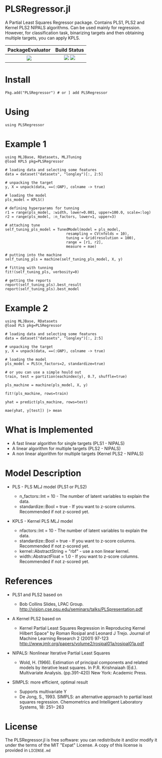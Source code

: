 PLSRegressor.jl
======

A Partial Least Squares Regressor package. Contains PLS1, PLS2 and Kernel PLS2 NIPALS algorithms.
Can be used mainly for regression. However, for classification task, binarizing targets and then obtaining multiple targets, you can apply KPLS.


| **PackageEvaluator**            | **Build Status**                          |
|:-------------------------------:|:-----------------------------------------:|
| [![][pkg-0.6-img]][pkg-0.6-url] | [![][travis-img]][travis-url] [![][codecov-img]][codecov-url] |

[travis-img]: https://travis-ci.org/lalvim/PLSRegressor.jl.svg?branch=master
[travis-url]: https://travis-ci.org/lalvim/PLSRegressor.jl

[codecov-img]: http://codecov.io/github/lalvim/PLSRegressor.jl/coverage.svg?branch=master
[codecov-url]: http://codecov.io/github/lalvim/PLSRegressor.jl?branch=master

[issues-url]: https://github.com/lalvim/PLSRegressor.jl/issues

[pkg-0.6-img]: http://pkg.julialang.org/badges/PLSRegressor_0.6.svg
[pkg-0.6-url]: http://pkg.julialang.org/?pkg=PLSRegressor&ver=0.6
[pkg-0.7-img]: http://pkg.julialang.org/badges/PLSRegressor_0.7.svg
[pkg-0.7-url]: http://pkg.julialang.org/?pkg=PLSRegressor&ver=0.7

Install
=======

    Pkg.add("PLSRegressor") # or ] add PLSRegressor

Using
=====

    using PLSRegressor

Example 1
========

    using MLJBase, RDatasets, MLJTuning
    @load KPLS pkg=PLSRegressor

    # loading data and selecting some features
    data = dataset("datasets", "longley")[:, 2:5]

    # unpacking the target
    y, X = unpack(data, ==(:GNP), colname -> true)

    # loading the model
    pls_model = KPLS()

    # defining hyperparams for tunning
    r1 = range(pls_model, :width, lower=0.001, upper=100.0, scale=:log)
    r2 = range(pls_model, :n_factors, lower=1, upper=3)

    # attaching tune
    self_tuning_pls_model = TunedModel(model = pls_model,
                                resampling = CV(nfolds = 10),
                                tuning = Grid(resolution = 100),
                                range = [r1, r2],
                                measure = mae)

    # putting into the machine
    self_tuning_pls = machine(self_tuning_pls_model, X, y)

    # fitting with tunning
    fit!(self_tuning_pls, verbosity=0)

    # getting the reports
    report(self_tuning_pls).best_result
    report(self_tuning_pls).best_model

Example 2
========

    using MLJBase, RDatasets
    @load PLS pkg=PLSRegressor

    # loading data and selecting some features
    data = dataset("datasets", "longley")[:, 2:5]

    # unpacking the target
    y, X = unpack(data, ==(:GNP), colname -> true)

    # loading the model
    pls_model = PLS(n_factors=2, standardize=true)

    # or you can use a simple hould out
    train, test = partition(eachindex(y), 0.7, shuffle=true)

    pls_machine = machine(pls_model, X, y)

    fit!(pls_machine, rows=train)

    yhat = predict(pls_machine, rows=test)

    mae(yhat, y[test]) |> mean

What is Implemented
======
* A fast linear algorithm for single targets (PLS1 - NIPALS)
* A linear algorithm for multiple targets (PLS2 - NIPALS)
* A non linear algorithm for multiple targets (Kernel PLS2 - NIPALS)

Model Description
=======

* PLS - PLS MLJ model (PLS1 or PLS2)
    * n_factors::Int = 10 - The number of latent variables to explain the data.
    * standardize::Bool = true - If you want to z-score columns. Recommended if not z-scored yet.

* KPLS - Kernel PLS MLJ model
    * nfactors::Int = 10 - The number of latent variables to explain the data.
    * standardize::Bool = true - If you want to z-score columns. Recommended if not z-scored yet.
    * kernel::AbstractString = "rbf" - use a non linear kernel.
    * width::AbstractFloat   = 1.0 - If you want to z-score columns. Recommended if not z-scored yet.

References
=======
* PLS1 and PLS2 based on
   * Bob Collins Slides, LPAC Group. http://vision.cse.psu.edu/seminars/talks/PLSpresentation.pdf
* A Kernel PLS2 based on
   * Kernel Partial Least Squares Regression in Reproducing Kernel Hilbert Space" by Roman Rosipal and Leonard J Trejo. Journal of Machine Learning Research 2 (2001) 97-123 http://www.jmlr.org/papers/volume2/rosipal01a/rosipal01a.pdf

* NIPALS: Nonlinear Iterative Partial Least Squares
    * Wold, H. (1966). Estimation of principal components and related models
by iterative least squares. In P.R. Krishnaiaah (Ed.). Multivariate Analysis.
(pp.391-420) New York: Academic Press.

* SIMPLS: more efficient, optimal result
    * Supports multivariate Y
    * De Jong, S., 1993. SIMPLS: an alternative approach to partial least squares
regression. Chemometrics and Intelligent Laboratory Systems, 18: 251–
263

License
=======

The PLSRegressor.jl is free software: you can redistribute it and/or modify it under the terms of the MIT "Expat"
License. A copy of this license is provided in ``LICENSE.md``
